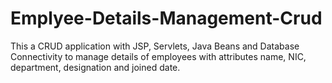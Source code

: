 # Emplyee-Details-Management-Crud
This a CRUD application with JSP, Servlets, Java Beans and Database Connectivity to manage details of employees with attributes name, NIC, department, designation and joined date.
